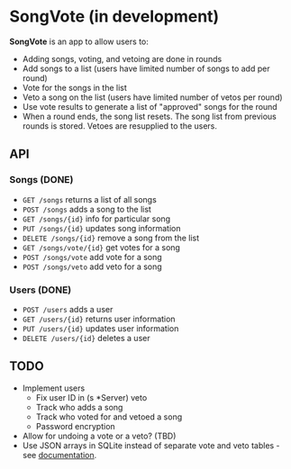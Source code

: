 # SongVote (in development)

**SongVote** is an app to allow users to:
- Adding songs, voting, and vetoing are done in rounds
- Add songs to a list (users have limited number of songs to add per round)
- Vote for the songs in the list
- Veto a song on the list (users have limited number of vetos per round)
- Use vote results to generate a list of "approved" songs for the round
- When a round ends, the song list resets. The song list from previous rounds is stored. Vetoes are resupplied to the users.

## API

### Songs (DONE)

- `GET /songs` returns a list of all songs
- `POST /songs` adds a song to the list
- `GET /songs/{id}` info for particular song
- `PUT /songs/{id}` updates song information
- `DELETE /songs/{id}` remove a song from the list
- `GET /songs/vote/{id}` get votes for a song
- `POST /songs/vote` add vote for a song
- `POST /songs/veto` add veto for a song

### Users (DONE)

- `POST /users` adds a user
- `GET /users/{id}` returns user information
- `PUT /users/{id}` updates user information
- `DELETE /users/{id}` deletes a user

## TODO

- Implement users
  - Fix user ID in (s *Server) veto
  - Track who adds a song
  - Track who voted for and vetoed a song
  - Password encryption
- Allow for undoing a vote or a veto? (TBD)
- Use JSON arrays in SQLite instead of separate vote and veto tables - see [documentation](https://www.sqlite.org/json1.html).
